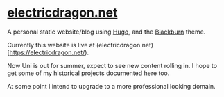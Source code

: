 # [electricdragon.net](https://electricdragon.net)

A personal static website/blog using [Hugo](https://gohugo.io/), and the 
[Blackburn](https://themes.gohugo.io/blackburn/) theme.

Currently this website is live at 
(electricdragon.net)[https://electricdragon.net/).

Now Uni is out for summer, expect to see new content rolling in. I hope to get 
some of my historical projects documented here too.

At some point I intend to upgrade to a more professional looking domain.
